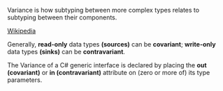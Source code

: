 
Variance is how subtyping between more complex types relates to subtyping between their components. 

[Wikipedia](https://en.wikipedia.org/wiki/Covariance_and_contravariance_(computer_science))

Generally, **read-only** data types **(sources)** can be **covariant**; **write-only** data types **(sinks)** can be **contravariant**.

The Variance of a C# generic interface is declared by placing the **out (covariant)** or **in (contravariant)** attribute on (zero or more of) its type parameters.

